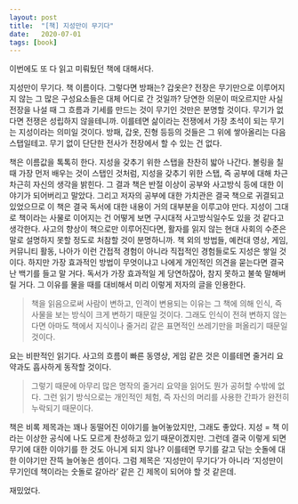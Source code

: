 ```yaml
---
layout: post
title:  "[책] 지성만이 무기다"
date:   2020-07-01
tags: [book]
---
```


이번에도 또 다 읽고 미뤄뒀던 책에 대해서다.

지성만이 무기다. 책 이름이다. 그렇다면 방패는? 갑옷은? 전장은 무기만으로 이루어지지 않는 그 많은 구성요소들은 대체 어디로 간 것일까? 당연한 의문이 떠오르지만 사실 전장을 나설 때 그 흐름과 기세를 만드는 것이 무기인 것만은 분명할 것이다. 무기가 없다면 전쟁은 성립하지 않을테니까. 이를테면 삶이라는 전쟁에서 가장 초석이 되는 무기는 지성이라는 의미일 것이다. 방패, 갑옷, 진형 등등의 것들은 그 위에 쌓아올리는 다음 스탭일테고. 무기 없이 단단한 전사가 전장에서 할 수 있는 건 없다.

책은 이름값을 톡톡히 한다. 지성을 갖추기 위한 스탭을 찬찬히 밟아 나간다. 볼링을 칠 때 가장 먼저 배우는 것이 스탭인 것처럼, 지성을 갖추기 위한 스탭, 즉 공부에 대해 차근차근히 자신의 생각을 밝힌다. 그 결과 책은 반절 이상이 공부와 사고방식 등에 대한 이야기가 되어버리고 말았다. 그리고 저자의 공부에 대한 가치관은 결국 책으로 귀결되고 있었으므로 이 책은 결국 독서에 대한 내용이 거의 대부분을 이루고야 만다. 지성이 그대로 책이라는 사물로 이어지는 건 어떻게 보면 구시대적 사고방식일수도 있을 것 같다고 생각한다. 사고의 향상이 책으로만 이루어진다면, 활자를 읽지 않는 현대 사회의 수준은 말로 설명하지 못할 정도로 처참할 것이 분명하니까. 책 외의 방법들, 예컨대 영상, 게임, 커뮤니티 활동, 나아가 이런 간접적 경험이 아니라 직접적인 경험들로도 지성은 쌓일 것이다. 하지만 가장 효과적인 방법이 무엇이냐고 나에게 개인적인 의견을 묻는다면 결국 난 백기를 들고 말 거다. 독서가 가장 효과적일 게 당연하잖아, 참지 못하고 불쑥 말해버릴 거다. 그 이유를 물을 때를 대비해서 미리 이렇게 저자의 글을 인용한다.

<blockquote>
책을 읽음으로써 사람이 변하고, 인격이 변용되는 이유는 그 책에 의해 인식, 즉 사물을 보는 방식이 크게 변하기 때문일 것이다.
그래도 인식이 전혀 변하지 않는다면 아마도 책에서 지식이나 줄거리 같은 표면적인 쓰레기만을 퍼올리기 때문일 것이다.
</blockquote>

요는 비판적인 읽기다. 사고의 흐름이 빠른 동영상, 게임 같은 것은 이를테면 줄거리 요약과도 흡사하게 동작할 것이다.

<blockquote>
그렇기 때문에 아무리 많은 명작의 줄거리 요약을 읽어도 뭔가 공허할 수밖에 없다. 그런 읽기 방식으로는 개인적인 체험, 즉 자신의 머리를 사용한 간파가 완전히 누락되기 때문이다.
</blockquote>

책은 비록 제목과는 꽤나 동떨어진 이야기를 늘어놓았지만, 그래도 좋았다. 지성 = 책 이라는 이상한 공식에 나도 모르게 찬성하고 있기 때문이겠지만. 그런데 결국 이렇게 되면 무기에 대한 이야기를 한 것도 아니게 되지 않나? 이를테면 무기를 갈고 닦는 숫돌에 대한 이야기만 잔뜩 늘어놓은 셈이다. 그럼 제목은 ‘지성만이 무기다’가 아니라 ‘지성만이 무기인데 책이라는 숫돌로 갈아라’ 같은 긴 제목이 되어야 할 것 같은데.

재밌었다.